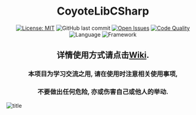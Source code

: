 <div align="center">
  
# CoyoteLibCSharp
  
[![License: MIT](https://img.shields.io/badge/License-MIT-green.svg)](https://opensource.org/licenses/MIT)
![GitHub last commit](https://img.shields.io/github/last-commit/DavidSciMeow/DGLab_Coyote_CSharp_Library)
[![Open Issues](https://img.shields.io/github/issues/DavidSciMeow/DGLab_Coyote_CSharp_Library)](https://github.com/DavidSciMeow/DGLab_Coyote_CSharp_Library/issues)
[![Code Quality](https://www.codefactor.io/repository/github/DavidSciMeow/DGLab_Coyote_CSharp_Library/badge)](https://www.codefactor.io/repository/github/DavidSciMeow/DGLab_Coyote_CSharp_Library)
![Language](https://img.shields.io/github/languages/top/DavidSciMeow/DGLab_Coyote_CSharp_Library)
![Framework](https://img.shields.io/badge/.NET-9.0-blue)

## 详情使用方式请点击[Wiki](https://github.com/DavidSciMeow/DGLab_Coyote_CSharp_Library/wiki). 

### 本项目为学习交流之用, 请在使用时注意相关使用事项, 
### 不要做出任何危险, 亦或伤害自己或他人的举动.
  
</div>

![title](https://github.com/user-attachments/assets/62077c57-dc4c-4c7e-bc4a-bf8fa255d806)
